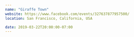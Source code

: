 ```yaml
---
name: "Giraffe Town"
website: https://www.facebook.com/events/327637877957500/
location: San Francisco, California, USA

date: 2019-03-22T20:00:00-07:00
---
```

